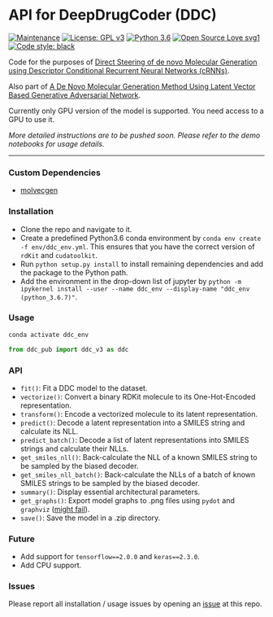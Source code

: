 # API for DeepDrugCoder (DDC)

[![Maintenance](https://img.shields.io/badge/Maintained%3F-yes-green.svg)](https://github.com/pcko1/Deep-Drug-Coder) [![License: GPL v3](https://img.shields.io/badge/License-MIT-blue.svg)](https://opensource.org/licenses/MIT) [![Python 3.6](https://img.shields.io/badge/python-3.6-yellow.svg)](https://www.python.org/downloads/release/python-367/) [![Open Source Love svg1](https://badges.frapsoft.com/os/v1/open-source.svg?v=103)](https://github.com/ellerbrock/open-source-badges/) [![Code style: black](https://img.shields.io/badge/code%20style-black-000000.svg)](https://github.com/ambv/black)

Code for the purposes of [Direct Steering of de novo Molecular Generation using Descriptor Conditional Recurrent Neural Networks (cRNNs)](https://chemrxiv.org/articles/Direct_Steering_of_de_novo_Molecular_Generation_using_Descriptor_Conditional_Recurrent_Neural_Networks_cRNNs_/9860906).

Also part of [A De Novo Molecular Generation Method Using Latent Vector Based Generative Adversarial Network](https://chemrxiv.org/articles/A_De_Novo_Molecular_Generation_Method_Using_Latent_Vector_Based_Generative_Adversarial_Network/8299544).

Currently only GPU version of the model is supported. You need access to a GPU to use it.

*More detailed instructions are to be pushed soon. Please refer to the demo notebooks for usage details.*
___
### Custom Dependencies
- [molvecgen](https://github.com/EBjerrum/molvecgen)

### Installation
- Clone the repo and navigate to it.
- Create a predefined Python3.6 conda environment by `conda env create -f env/ddc_env.yml`. This ensures that you have the correct version of `rdKit` and `cudatoolkit`.
- Run `python setup.py install` to install remaining dependencies and add the package to the Python path.
- Add the environment in the drop-down list of jupyter by `python -m ipykernel install --user --name ddc_env --display-name "ddc_env (python_3.6.7)"`.

### Usage
``` bash
conda activate ddc_env
```
```python
from ddc_pub import ddc_v3 as ddc
```

### API
- `fit()`: Fit a DDC model to the dataset.
- `vectorize()`: Convert a binary RDKit molecule to its One-Hot-Encoded representation.
- `transform()`: Encode a vectorized molecule to its latent representation.
- `predict()`: Decode a latent representation into a SMILES string and calculate its NLL.
- `predict_batch()`: Decode a list of latent representations into SMILES strings and calculate their NLLs.
- `get_smiles_nll()`: Back-calculate the NLL of a known SMILES string to be sampled by the biased decoder.
- `get_smiles_nll_batch()`: Back-calculate the NLLs of a batch of known SMILES strings to be sampled by the biased decoder.
- `summary()`: Display essential architectural parameters.
- `get_graphs()`: Export model graphs to .png files using `pydot` and `graphviz` ([might fail](https://github.com/AppliedDataSciencePartners/DeepReinforcementLearning/issues/3)).
- `save()`: Save the model in a .zip directory.

### Future
- Add support for `tensorflow==2.0.0` and `keras==2.3.0`.
- Add CPU support.

### Issues
Please report all installation / usage issues by opening an [issue](https://github.com/pcko1/Deep-Drug-Coder/issues) at this repo.
